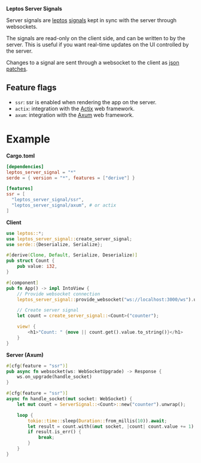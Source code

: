 **Leptos Server Signals**

Server signals are [leptos] [signals] kept in sync with the server through websockets.

The signals are read-only on the client side, and can be written to by the server.
This is useful if you want real-time updates on the UI controlled by the server.

Changes to a signal are sent through a websocket to the client as [json patches].

[leptos]: https://crates.io/crates/leptos
[signals]: https://docs.rs/leptos/latest/leptos/struct.Signal.html
[json patches]: https://docs.rs/json-patch/latest/json_patch/struct.Patch.html

## Feature flags

- `ssr`: ssr is enabled when rendering the app on the server.
- `actix`: integration with the [Actix] web framework.
- `axum`: integration with the [Axum] web framework.

[actix]: https://crates.io/crates/actix-web
[axum]: https://crates.io/crates/axum

# Example

**Cargo.toml**

```toml
[dependencies]
leptos_server_signal = "*"
serde = { version = "*", features = ["derive"] }

[features]
ssr = [
  "leptos_server_signal/ssr",
  "leptos_server_signal/axum", # or actix
]
```

**Client**

```rust
use leptos::*;
use leptos_server_signal::create_server_signal;
use serde::{Deserialize, Serialize};

#[derive(Clone, Default, Serialize, Deserialize)]
pub struct Count {
    pub value: i32,
}

#[component]
pub fn App() -> impl IntoView {
    // Provide websocket connection
    leptos_server_signal::provide_websocket("ws://localhost:3000/ws").unwrap();

    // Create server signal
    let count = create_server_signal::<Count>("counter");

    view! {
        <h1>"Count: " {move || count.get().value.to_string()}</h1>
    }
}
```

**Server (Axum)**

```rust
#[cfg(feature = "ssr")]
pub async fn websocket(ws: WebSocketUpgrade) -> Response {
    ws.on_upgrade(handle_socket)
}

#[cfg(feature = "ssr")]
async fn handle_socket(mut socket: WebSocket) {
    let mut count = ServerSignal::<Count>::new("counter").unwrap();

    loop {
        tokio::time::sleep(Duration::from_millis(10)).await;
        let result = count.with(&mut socket, |count| count.value += 1).await;
        if result.is_err() {
            break;
        }
    }
}
```
